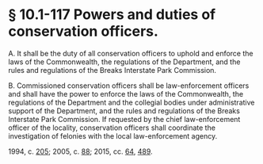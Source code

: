 # § 10.1-117 Powers and duties of conservation officers.

<p>A. It shall be the duty of all conservation officers to uphold and enforce the laws of the Commonwealth, the regulations of the Department, and the rules and regulations of the Breaks Interstate Park Commission.</p><p>B. Commissioned conservation officers shall be law-enforcement officers and shall have the power to enforce the laws of the Commonwealth, the regulations of the Department and the collegial bodies under administrative support of the Department, and the rules and regulations of the Breaks Interstate Park Commission. If requested by the chief law-enforcement officer of the locality, conservation officers shall coordinate the investigation of felonies with the local law-enforcement agency.</p><p>1994, c. <a href='http://lis.virginia.gov/cgi-bin/legp604.exe?941+ful+CHAP0205'>205</a>; 2005, c. <a href='http://lis.virginia.gov/cgi-bin/legp604.exe?051+ful+CHAP0088'>88</a>; 2015, cc. <a href='http://lis.virginia.gov/cgi-bin/legp604.exe?151+ful+CHAP0064'>64</a>, <a href='http://lis.virginia.gov/cgi-bin/legp604.exe?151+ful+CHAP0489'>489</a>.</p>